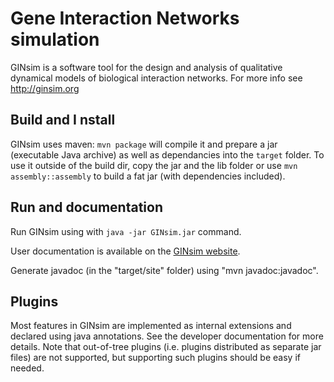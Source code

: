 # Gene Interaction Networks simulation

GINsim is a software tool for the design and analysis of qualitative dynamical models
of biological interaction networks.
For more info see http://ginsim.org


## Build and I nstall

GINsim uses maven: ```mvn package``` will compile it and prepare a jar
(executable Java archive) as well as dependancies into the ```target``` folder.
To use it outside of the build dir, copy the jar and the lib folder or use
```mvn assembly::assembly``` to build a fat jar (with dependencies included).


## Run and documentation

Run GINsim using with ```java -jar GINsim.jar``` command.

User documentation is available on the [GINsim website](http://doc.ginsim.org/).

Generate javadoc (in the "target/site" folder) using "mvn javadoc:javadoc".
	

  
## Plugins

Most features in GINsim are implemented as internal extensions and declared using java annotations.
See the developer documentation for more details.
Note that out-of-tree plugins (i.e. plugins distributed as separate jar files) are not
supported, but supporting such plugins should be easy if needed.


